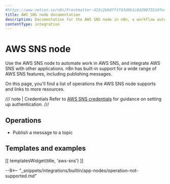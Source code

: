 ```yaml
---
#https://www.notion.so/n8n/Frontmatter-432c2b8dff1f43d4b1c8d20075510fe4
title: AWS SNS node documentation
description: Documentation for the AWS SNS node in n8n, a workflow automation platform. Includes details of operations and configuration, and links to examples and credentials information.
contentType: integration
---
```


# AWS SNS node

Use the AWS SNS node to automate work in AWS SNS, and integrate AWS SNS with other applications. n8n has built-in support for a wide range of AWS SNS features, including publishing messages.

On this page, you'll find a list of operations the AWS SNS node supports and links to more resources.

/// note | Credentials
Refer to [AWS SNS credentials](/integrations/builtin/credentials/aws/) for guidance on setting up authentication.
///

## Operations

* Publish a message to a topic

## Templates and examples

<!-- see https://www.notion.so/n8n/Pull-in-templates-for-the-integrations-pages-37c716837b804d30a33b47475f6e3780 -->
[[ templatesWidget(title, 'aws-sns') ]]

--8<-- "_snippets/integrations/builtin/app-nodes/operation-not-supported.md"

